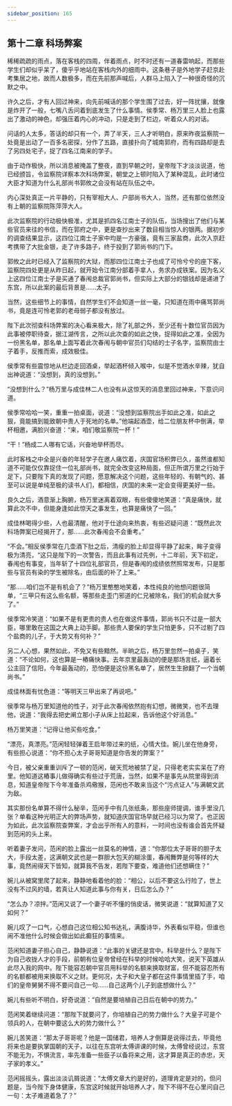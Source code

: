 ```yaml
---
sidebar_position: 165
---
```


## 第十二章 **科场弊案**

稀稀疏疏的雨点，落在客栈的四周，伴着雨点，时不时还有一道春雷响起，而那些学生们却似乎呆了，傻乎乎地站在客栈内外的细雨中。这条巷子是外地学子赶京赴考集居之地，故而人数极多，而在先前那声喊后，人群马上陷入了一种很奇怪的沉默之中。

许久之后，才有人回过神来，向先前喊话的那个学生围了过去，好一阵扰攘，就像是炸开了一般，七嘴八舌问着到底发生了什么事情。侯季常、杨万里三人脸上也露出了激动的神色，却强压着内心的冲动，只是走到了栏边，听着众人的对话。

问话的人太多，答话的却只有一个，弄了半天，三人才听明白，原来昨夜监察院一处竟是出动了一百多名密探，分作了五路，直接扑向了城南郭府，而有四路却是去了另四处宅子，捉了四名江南来的学子。

由于动作极快，所以消息被掩盖了整夜，直到早朝之时，皇帝陛下才淡淡说道，他已经颁旨，令监察院详察本次科场弊案，朝堂之上顿时陷入了某种混乱，此时诸位大臣才知道为什么礼部尚书郭攸之会没有站在队伍之中。

内心深处真正一片平静的，只有宰相大人、户部尚书大人，当然，还有那位依然没有上朝的监察院陈萍萍大人。

此次监察院的行动极快极准，尤其是抓四名江南士子的队伍，当场搜出了他们与某些官员来往的书信，而在郭府之中，更是查抄出来了数目相当惊人的银两。据初步的调查结果显示，这四位江南士子家中均是一方豪强，竟有三家盐商，此次入京赶考携带了大批金银，走了许多路子，终于投到了郭尚书的门下。

郭攸之此时已经入了监察院的大狱，而那四位江南士子也成了可怜兮兮的座下客，监察院四处更是从昨日起，就开始令江南分部着手拿人，务求办成铁案。因为名义上这四位江南士子是买通了春闱总裁官郭尚书，但实际上大部分的银钱却是递进了东宫，所以此案的最后背景是……太子。

当然，这些细节上的事情，自然学生们不会知道一丝一毫，只知道在雨中痛骂郭尚书，竟是连可怜老郭的老母弱子都没有放过。

陛下此次彻查科场弊案的决心看来极大，除了礼部之外，至少还有十数位官员因为此事被停职待查，据江湖传言，之所以此次查的如此之快，捉得如此之准，全因为一份黑名单，那名单上面写着此次春闱与朝中官员们勾结的士子名字，监察院由士子着手，反推而索，成效极佳。

侯季常有些震惊地从栏边走回酒桌，举起酒杯倾入喉中，似是不觉酒水辛辣，犹自出神说道：“没想到，真的没想到。”

“没想到什么？”杨万里与成佳林二人也没有从这惊天的消息里回过神来，下意识问道。

侯季常哈哈一笑，重重一拍桌面，说道：“没想到监察院出手如此之准，如此之狠，竟能搞到能致朝中贵人于死地的名单。”他端起酒壶，给二位朋友杯中倒满，举杯相邀，满脸兴奋道：“来，咱们敬监察院一杯！”

“干！”杨成二人哪有它话，兴奋地举杯而尽。

此时客栈之中全是兴奋的年轻学子在邀人痛饮着，庆国官场积弊已久，虽然谁都知道不可能仅仅靠捉住一位礼部尚书，就完全改变这种局面，但正所谓万里之行始于足下，只要陛下真的发现了问题，愿意解决这个问题，这些年轻的、有朝气的、甚至可以说是单纯至极的读书人们，都相信，庆国的未来一定会变得更美好一些。

良久之后，酒意渐上胸腑，杨万里迷离着双眼，有些傻傻地笑道：“真是痛快，就算此次不中，但能身逢如此惊天之事发生，也算是痛快了一回。”

成佳林喝得少些，人也最清醒，他对于仕途向来热衷，有些迟疑问道：“既然此次科场弊案已经揭开了，那……此次春闱会不会重考。”

“不会。”相反侯季常在几壶酒下肚之后，清瘦的脸上却显得平静了起来，眸子变得极为清亮，“这只是陛下的一次警告，而且此事有过先例，十二年前，天下初定，春闱也有事变，当年斩了十四位礼部官员，但是春闱的成绩依然照常发布，只是那些与官员有染的学生被除名，由后面的补了上来。”

“那……咱们岂不是有机会了？”杨万里憨憨地笑着，本性纯良的他想问题很简单，“三甲只有这么些名额，等那些走歪门邪道的仁兄被除名，我们的机会就大多了。”

侯季常冷笑道：“如果不是有更贵的贵人也在做这件事情，郭尚书只不过是一部大臣，哪里敢在这国之大典上动手脚。那些贵人要保的学生只怕更多，只不过剔了四个盐商的儿子，于大势又有何补？”

另二人心想，果然如此，不免又有些黯然。半晌之后，杨万里忽然一拍桌子，笑道：“不论如何，这也算是一樁痛快事。去年京里最轰动的便是那场言纸，逼着长公主回了信阳，今年最轰动的，恐怕便是这份黑名单了，居然生生掀翻了一个当朝尚书。”

成佳林面有忧色道：“等明天三甲出来了再说吧。”

侯季常与杨万里知道他的性子，对于此次春闱依然抱有幻想，微微笑，也不去理他，说道：“我得去把史阐立那小子从床上拉起来，告诉他这个好消息。”

杨万里笑道：“记得让他买些吃食。”

“漂亮，真漂亮。”范闲轻轻弹着王启年带过来的纸，心情大佳。婉儿坐在他身旁，有些担心说道：“你不担心太子哥哥知道是你告发的弊案？”

今日，被父亲重重训斥了一顿的范闲，破天荒地被禁了足，只得老老实实呆在了府里。他知道这樁事儿做得确实有些过于荒唐，当然，如果不是事先从院里得到消息，知道皇帝陛下今年准备杀鸡儆猴，范闲也不敢来当这个“污点证人”与满朝文武为敌。

其实那份名单算不得什么秘辛，范闲手中有几张纸条，那些座师提调，谁手里没几张？单看这种光明正大的弊场声势，就知道庆国官场早就已经习以为常了。也正因为如此，此次监察院查弊案，才会出乎所有人的意料，一时间也没有谁会首先怀疑到范闲的头上来。

听着妻子发问，范闲的脸上露出一丝莫名的神情，道：“你那位太子哥哥的胆子太大，手段太差，这满朝文武也是一群胆大包天的糊涂蛋，春闱舞弊是何等样的大事，竟然闹得天下皆知，就算我不告发，若陛下要查，难道他们还想瞒住？”

婉儿从被窝里爬了起来，静静地看着他的脸：“相公，以后不要这么行险了，世上没有不过风的墙，若真让人知道此事与你有关，日后怎么办？”

“怎么办？凉拌。”范闲又说了一个妻子听不懂的俏皮话，微笑说道：“就算知道了又如何？”

婉儿叹了一口气，心想自己这位相公知书达礼，满腹诗华，外表看似平稳，但谁也闹不准他什么时候会做出如此癫狂的事情来。

范闲知道妻子担心自己，静静说道：“此事的关键还是宫中。科举是什么？是陛下为自己收拢人才的手段，前朝有位皇帝曾经在科举的时候哈哈大笑，说天下英雄从此尽入我的网中。陛下能容忍朝中官员用科举的名额来换取财富，但不能容忍所有的名额都被用来换取不义之财。更何况，太子和大皇子都在这件事情里插了手，咱们的皇帝舅舅不得不要问自己一句……自己这两个儿子到底想做什么？”

婉儿有些听不明白，好奇说道：“自然是要培植自己日后在朝中的势力。”

范闲笑着继续问道：“那陛下就要问了，你培植自己的势力做什么？大皇子可是个领兵的人，在朝中要这么大的势力做什么？”

婉儿苦笑道：“那太子哥哥呢？他是一国储君，培养人才倒算是说得过去，毕竟他将来也是要执掌国朝的天子，以往在东宫听太傅讲课的时候，太傅曾经说过，东宫不能无为，不惧流言，率先准备一些臣子以备将来之用，这才算是真正的赤忠，天子家的孝义。”

范闲摇摇头，露出淡淡讥屑说道：“太傅文章大约是好的，道理肯定是对的，但问题是，当今陛下身体健康，东宫这时候就开始培养人才，陛下不得不在心里问自己一句：太子难道着急了？”

